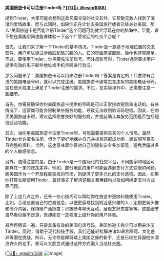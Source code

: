 **美国旅遊卡可以注册Tinder吗？[[TG💪+ @esim1088](https://t.me/s/esim1088)]**

提到Tinder，大家可能会想到这款风靡全球的社交软件，它帮助无数人找到了浪漫的爱情故事。而与此同时，如果你正在计划去美国旅行或者已经身处美国，那么“美国旅遊卡是否能注册Tinder”这个问题可能就会浮现在你的脑海中。毕竟，谁不想在美国期间也能够体验一下这个广受欢迎的社交平台呢？

首先，让我们来了解一下Tinder的基本情况。Tinder是一款基于地理位置的交友软件，用户可以通过滑动匹配感兴趣的人。它的界面简洁直观，操作也非常简单。不过，要使用Tinder，你需要先注册账号。而注册账号时，Tinder通常要求用户提供有效的电子邮件地址或手机号码进行验证。

那么问题来了：美国旅遊卡可以用来注册Tinder吗？答案是肯定的！只要你有合法的美国电话号码，就可以完成注册。美国旅遊卡通常包含虚拟的美国电话号码，这在很大程度上满足了Tinder注册的需求。不过，在实际操作中，还需要注意一些细节。

首先，你需要确保你的美国旅遊卡提供的号码是可以正常接收短信和电话的。有些情况下，运营商可能会限制某些服务功能，导致无法收到验证码短信。因此，在购买美国旅遊卡时，建议选择信誉良好的服务商，并提前确认其服务范围是否包括短信验证功能。

其次，当你用美国旅遊卡注册Tinder时，可能需要提供真实的个人信息。虽然Tinder允许匿名注册，但为了更好地保护自己并提高匹配成功率，建议填写真实且完整的资料。当然，这也意味着你要对自己的隐私安全多加留意，避免泄露过多的个人敏感信息。

另外，值得注意的是，由于Tinder是一个国际化的社交平台，不同国家和地区可能存在一定的政策差异。例如，部分地区的用户可能会遇到支付方式受限的问题，而美国作为一个开放程度较高的市场，则提供了更多元化的支付选项。因此，如果你打算长期使用Tinder，最好事先了解清楚相关费用结构以及如何绑定支付方式等问题。

除了上述几点之外，还有一些小技巧可以帮助你在旅途中更顺利地使用Tinder。比如，合理设置自己的位置信息，以便更容易找到附近感兴趣的人；定期更新头像和简介内容，保持账户活跃度；积极参与聊天互动，展现友好态度等等。这些细节虽然看似微不足道，但却能在一定程度上提升你的用户体验。

最后再强调一遍，只要具备有效的美国电话号码，美国旅遊卡完全可以用来注册Tinder。同时，借助于现代科技手段，我们还能轻松解决诸如语言障碍、文化差异等潜在挑战。所以，无论你是即将踏上美国之旅的新手，还是已经在异国他乡漂泊许久的老手，都可以大胆尝试通过这种方式融入当地社交圈。

[[TG💪+ @esim1088](https://t.me/s/esim1088) ![Image](https://i.postimg.cc/4NQfJmqS/Snipaste-2025-05-13-00-14-12.png)]